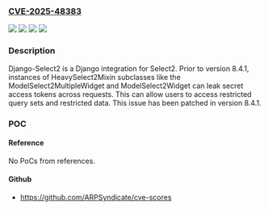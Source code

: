 ### [CVE-2025-48383](https://cve.mitre.org/cgi-bin/cvename.cgi?name=CVE-2025-48383)
![](https://img.shields.io/static/v1?label=Product&message=django-select2&color=blue)
![](https://img.shields.io/static/v1?label=Version&message=%3D%20%3C%208.4.1%20&color=brighgreen)
![](https://img.shields.io/static/v1?label=Vulnerability&message=CWE-402%3A%20Transmission%20of%20Private%20Resources%20into%20a%20New%20Sphere%20('Resource%20Leak')&color=brighgreen)
![](https://img.shields.io/static/v1?label=Vulnerability&message=CWE-918%3A%20Server-Side%20Request%20Forgery%20(SSRF)&color=brighgreen)

### Description

Django-Select2 is a Django integration for Select2. Prior to version 8.4.1, instances of HeavySelect2Mixin subclasses like the ModelSelect2MultipleWidget and ModelSelect2Widget can leak secret access tokens across requests. This can allow users to access restricted query sets and restricted data. This issue has been patched in version 8.4.1.

### POC

#### Reference
No PoCs from references.

#### Github
- https://github.com/ARPSyndicate/cve-scores

